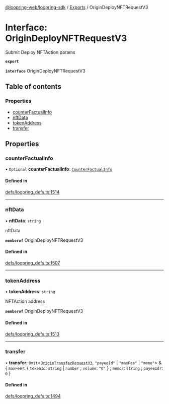 [@loopring-web/loopring-sdk](../README.md) / [Exports](../modules.md) / OriginDeployNFTRequestV3

# Interface: OriginDeployNFTRequestV3

Submit Deploy NFTAction params

**`export`**

**`interface`** OriginDeployNFTRequestV3

## Table of contents

### Properties

- [counterFactualInfo](OriginDeployNFTRequestV3.md#counterfactualinfo)
- [nftData](OriginDeployNFTRequestV3.md#nftdata)
- [tokenAddress](OriginDeployNFTRequestV3.md#tokenaddress)
- [transfer](OriginDeployNFTRequestV3.md#transfer)

## Properties

### counterFactualInfo

• `Optional` **counterFactualInfo**: [`CounterFactualInfo`](CounterFactualInfo.md)

#### Defined in

[defs/loopring_defs.ts:1514](https://github.com/Loopring/loopring_sdk/blob/edf273a/src/defs/loopring_defs.ts#L1514)

___

### nftData

• **nftData**: `string`

nftData

**`memberof`** OriginDeployNFTRequestV3

#### Defined in

[defs/loopring_defs.ts:1507](https://github.com/Loopring/loopring_sdk/blob/edf273a/src/defs/loopring_defs.ts#L1507)

___

### tokenAddress

• **tokenAddress**: `string`

NFTAction address

**`memberof`** OriginDeployNFTRequestV3

#### Defined in

[defs/loopring_defs.ts:1513](https://github.com/Loopring/loopring_sdk/blob/edf273a/src/defs/loopring_defs.ts#L1513)

___

### transfer

• **transfer**: `Omit`<[`OriginTransferRequestV3`](OriginTransferRequestV3.md), ``"payeeId"`` \| ``"maxFee"`` \| ``"memo"``\> & { `maxFee?`: { `tokenId`: `string` \| `number` ; `volume`: ``"0"``  } ; `memo?`: `string` ; `payeeId?`: ``0``  }

#### Defined in

[defs/loopring_defs.ts:1494](https://github.com/Loopring/loopring_sdk/blob/edf273a/src/defs/loopring_defs.ts#L1494)
